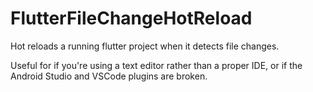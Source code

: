 # FlutterFileChangeHotReload
Hot reloads a running flutter project when it detects file changes.

Useful for if you're using a text editor rather than a proper IDE, or if the Android Studio and VSCode plugins are broken.

